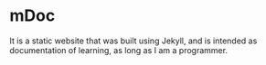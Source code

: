 # mDoc

It is a static website that was built using Jekyll, and is intended as documentation of learning, as long as I am a programmer.
